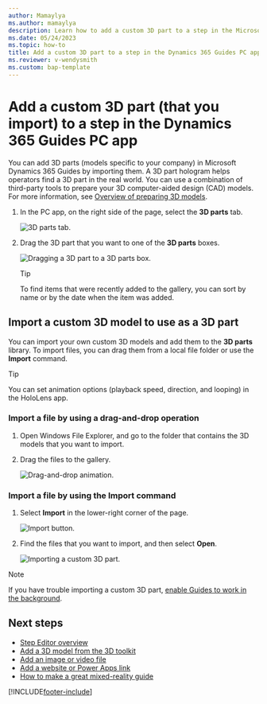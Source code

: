 ```yaml
---
author: Mamaylya
ms.author: mamaylya
description: Learn how to add a custom 3D part to a step in the Microsoft Dynamics 365 Guides PC app. 
ms.date: 05/24/2023
ms.topic: how-to
title: Add a custom 3D part to a step in the Dynamics 365 Guides PC app
ms.reviewer: v-wendysmith
ms.custom: bap-template
---
```


# Add a custom 3D part (that you import) to a step in the Dynamics 365 Guides PC app

You can add 3D parts (models specific to your company) in Microsoft Dynamics 365 Guides by importing them. A 3D part hologram helps operators find a 3D part in the real world. You can use a combination of third-party tools to prepare your 3D computer-aided design (CAD) models. For more information, see [Overview of preparing 3D models](./3d-content-guidelines/overview.md).

1. In the PC app, on the right side of the page, select the **3D parts** tab.

    ![3D parts tab.](media/select-3D-parts.PNG "3D parts tab")

1. Drag the 3D part that you want to one of the **3D parts** boxes.

    ![Dragging a 3D part to a 3D parts box.](media/drag-3D-part.PNG "Dragging a 3D part to a 3D parts box")

   > [!TIP]
   > To find items that were recently added to the gallery, you can sort by name or by the date when the item was added.

## Import a custom 3D model to use as a 3D part

You can import your own custom 3D models and add them to the **3D parts** library. To import files, you can drag them from a local file folder or use the **Import** command.

> [!TIP]
> You can set animation options (playback speed, direction, and looping) in the HoloLens app. 

### Import a file by using a drag-and-drop operation

1. Open Windows File Explorer, and go to the folder that contains the 3D models that you want to import.

1. Drag the files to the gallery.

    ![Drag-and-drop animation.](media/drag-drop.gif "Drag-and-drop animation")

### Import a file by using the Import command

1. Select **Import** in the lower-right corner of the page.

    ![Import button.](media/import-command.PNG "Import button")

1. Find the files that you want to import, and then select **Open**.

    ![Importing a custom 3D part.](media/import-object.PNG "Importing a custom 3D part")

> [!NOTE]
> If you have trouble importing a custom 3D part, [enable Guides to work in the background](known-issues-pc-app.md#cant-upload-3d-content).

## Next steps

- [Step Editor overview](pc-app-step-editor-overview.md)
- [Add a 3D model from the 3D toolkit](pc-app-add-3D-model.md)
- [Add an image or video file](pc-app-add-media.md)
- [Add a website or Power Apps link](pc-app-website-powerapps-link.md)
- [How to make a great mixed-reality guide](great-guide.md)

[!INCLUDE[footer-include](../includes/footer-banner.md)]
